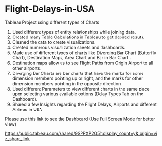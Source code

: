 # Flight-Delays-in-USA
Tableau Project using different types of Charts

1. Used different types of entity relationships while joining data.
2. Created many Table Calculations in Tableau to get desired resuts.
3. Cleaned the data to create visualizations.
4. Created numerous visualization sheets and dashboards.
5. Made use of different types of charts like Diverging Bar Chart (Butterfly Chart), Destination Maps, Area Chart and Bar in Bar Chart .
6. Destination maps allow us to see Flight Paths from Origin Airport to all other airports.
7. Diverging Bar Charts are bar charts that have the marks for some dimension members pointing up or right, and the marks for other dimension members pointing in the opposite direction.  
8. Used different Parameters to view different charts in the same place upon selecting various available options (Delay Types Tab on the Dashboard).
9. Shared a few Insights regarding the Flight Delays, Airports and different Airlines in USA

Please use this link to see the Dashboard (Use Full Screen Mode for better view)

https://public.tableau.com/shared/9SPPXP2G5?:display_count=y&:origin=viz_share_link
